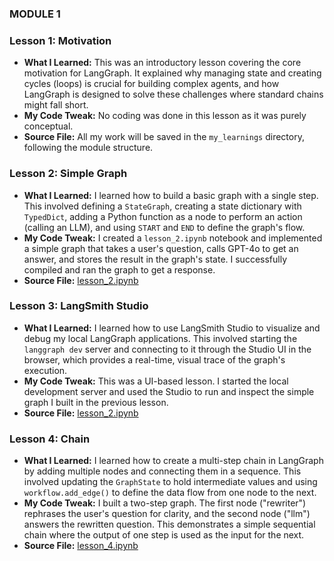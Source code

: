 ### MODULE 1
### Lesson 1: Motivation
* **What I Learned:** This was an introductory lesson covering the core motivation for LangGraph. It explained why managing state and creating cycles (loops) is crucial for building complex agents, and how LangGraph is designed to solve these challenges where standard chains might fall short.
* **My Code Tweak:** No coding was done in this lesson as it was purely conceptual.
* **Source File:** All my work will be saved in the `my_learnings` directory, following the module structure.

### Lesson 2: Simple Graph
* **What I Learned:** I learned how to build a basic graph with a single step. This involved defining a `StateGraph`, creating a state dictionary with `TypedDict`, adding a Python function as a node to perform an action (calling an LLM), and using `START` and `END` to define the graph's flow.
* **My Code Tweak:** I created a `lesson_2.ipynb` notebook and implemented a simple graph that takes a user's question, calls GPT-4o to get an answer, and stores the result in the graph's state. I successfully compiled and ran the graph to get a response.
* **Source File:** [lesson_2.ipynb](my_learnings/module_1/lesson_2.ipynb)

### Lesson 3: LangSmith Studio
* **What I Learned:** I learned how to use LangSmith Studio to visualize and debug my local LangGraph applications. This involved starting the `langgraph dev` server and connecting to it through the Studio UI in the browser, which provides a real-time, visual trace of the graph's execution.
* **My Code Tweak:** This was a UI-based lesson. I started the local development server and used the Studio to run and inspect the simple graph I built in the previous lesson.
* **Source File:** [lesson_2.ipynb](my_learnings/module_1/lesson_2.ipynb)

### Lesson 4: Chain
* **What I Learned:** I learned how to create a multi-step chain in LangGraph by adding multiple nodes and connecting them in a sequence. This involved updating the `GraphState` to hold intermediate values and using `workflow.add_edge()` to define the data flow from one node to the next.
* **My Code Tweak:** I built a two-step graph. The first node ("rewriter") rephrases the user's question for clarity, and the second node ("llm") answers the rewritten question. This demonstrates a simple sequential chain where the output of one step is used as the input for the next.
* **Source File:** [lesson_4.ipynb](my_learnings/module_1/lesson_4.ipynb)